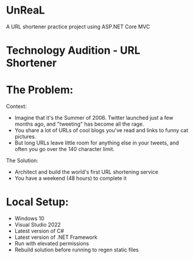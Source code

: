 # UnReaL
A URL shortener practice project using ASP.NET Core MVC

Technology Audition - URL Shortener
===================================

The Problem:
============
Context:
- Imagine that it's the Summer of 2006. Twitter launched just a few months ago, and "tweeting" has become all the rage.
- You share a lot of URLs of cool blogs you've read and links to funny cat pictures.
- But long URLs leave little room for anything else in your tweets, and often you go over the 140 character limit.

The Solution:
- Architect and build the world's first URL shortening service
- You have a weekend (48 hours) to complete it

Local Setup:
============
- Windows 10
- Visual Studio 2022
- Latest version of C#
- Latest version of .NET Framework
- Run with elevated permissions
- Rebuild solution before running to regen static files
